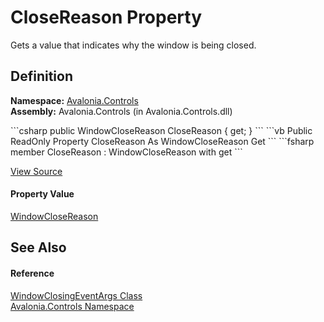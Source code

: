 # CloseReason Property


Gets a value that indicates why the window is being closed.



## Definition
**Namespace:** <a href="N_Avalonia_Controls">Avalonia.Controls</a>  
**Assembly:** Avalonia.Controls (in Avalonia.Controls.dll)

<Tabs groupId="api-code-preview">
<TabItem value="csharp" label="C#">
```csharp
public WindowCloseReason CloseReason { get; }
```
</TabItem>
<TabItem value="vb" label="VB">
```vb
Public ReadOnly Property CloseReason As WindowCloseReason
	Get
```
</TabItem>
<TabItem value="fsharp" label="F#">
```fsharp
member CloseReason : WindowCloseReason with get
```
</TabItem>
</Tabs>



<a href="https://github.com/AvaloniaUI/Avalonia/tree/master/src/Avalonia.Controls/WindowClosingEventArgs.cs#L50" title="View the source code">View Source</a>



#### Property Value
<a href="T_Avalonia_Controls_WindowCloseReason">WindowCloseReason</a>

## See Also


#### Reference
<a href="T_Avalonia_Controls_WindowClosingEventArgs">WindowClosingEventArgs Class</a>  
<a href="N_Avalonia_Controls">Avalonia.Controls Namespace</a>  

